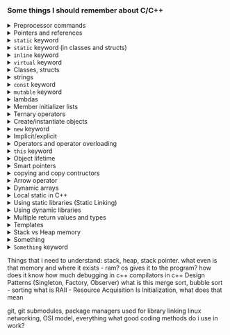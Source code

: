 ### Some things I should remember about C/C++

<details>
<summary>Preprocessor commands</summary>

Everything that begins with a `#` in C++ is a preprocessor command and gets evaluated by the preprocessor before compiling.

`#pragma once` is a preprocessor command to "only inlcude this file once" in a single translation unit - a single C++ file. Header files just copy-paste the code, if it is done twice, we can get multiple definition errors.
</details>

<details>
<summary>Pointers and references</summary>

Pointer is a memory address. A simple example using `int nums[5]`:
```cpp
// Method 1: Array subscript (recommended)
nums[2] = 7;

// Method 2: Pointer arithmetic without cast
*(nums + 2) = 7;

// Method 3: Your way with unnecessary cast  
*(int*)(nums + 2) = 7;  // Same as above but verbose

// Method 4: Using address-of and dereference
*(&nums[0] + 2) = 7;
```

When Would You Need the Cast?
The cast is needed in some cases:

Case 1: void* Pointers
```cpp
void* buffer = malloc(100);
*(int*)((char*)buffer + 8) = 42;  // Need casts here!
```

Case 2: Byte-level Manipulation
```cpp
char data[100];
*(int*)(data + 10) = 0x12345678;  // Write 4 bytes as integer
```

`void*`  is a "pointer to anything" - it's a generic pointer type that can point to any data type, but doesn't know what type it's pointing to.
```cpp
void* ptr;  // Can point to ANYTHING - int, char, struct, etc.
```

It must be cast to a specific type to be used:
```cpp
int x = 10;
void* ptr = &x;

// Cast back to int* before using
int* int_ptr = (int*)ptr;
*int_ptr = 20;  // ✅ Now works!
cout << *int_ptr;  // Prints 20
```

It is a cool thing to use `nullptr` because:
Case 1: Uninitialized void* - Garbage Address
```cpp
void* ptr;  // ⚠️ DANGEROUS! Contains random garbage address

// If this garbage address happens to point to system memory:
// processPacket(packet_buffer);  // ❌ Could corrupt system!
```

Case 2: Initialized to nullptr - Safe
```cpp
void* ptr = nullptr;  // ✅ SAFE! Points to nothing (address 0)

// You can safely check if it's valid:
if (ptr == nullptr) {
    cout << "Pointer is not pointing to anything" << endl;
}
```

Reference is just a reference to a variable:
```cpp
void addOne(int& number) {  // number is a REFERENCE to startNumber
    number++;  // Modifies the original variable in main()
}

int main() {
    int startNumber = 5;
    addOne(startNumber);
    cout << startNumber << endl;  // Output: 6 (was modified!)
}
```


</details>

<details>
<summary><code>static</code> keyword</summary>

What happens with `static` in Header Files

When you have this:

```cpp
// config.h
static int s_var = 1;
static void foo() { cout << s_var << endl; }
```

And include it in multiple files:
```cpp
// main.cpp
#include "config.h"
int main() {
    s_var = 2;  // This modifies main.cpp's COPY of s_var
    foo();      // This calls main.cpp's COPY of foo()
}
```

```cpp
// other.cpp
#include "config.h"
void someFunction() {
    s_var = 5;  // This modifies other.cpp's SEPARATE COPY of s_var
    foo();      // This calls other.cpp's COPY of foo()
}
```

Each .cpp file gets its own separate copy of s_var and foo(). If we would print `s_var` address in main and other, we would get different addresses.
Memory Layout After Compilation:
```log
 main.cpp's world:
[main.cpp::s_var] = 2 (initially 1, then set to 2)
[main.cpp::foo()] - function that prints main.cpp's s_var

 other.cpp's world:
[other.cpp::s_var] = 5 (completely separate variable!)
[other.cpp::foo()] - function that prints other.cpp's s_var
```
Generally, it is recommended to use static keyword, so the variables and functions are copied over and not global - the safe way.

The interesting thing is when we have a situation, where in `config.h` we define a `static int s_var = 5`, and we include the `.h` file in `main.cpp`
```cpp
#include "config.h"

int s_var = 10;
int main() {
    cout << s_var << endl; // this will print 10
}
```

after preprocessing, we get this:
```cpp
static int s_var = 5;
int s_var = 10;
int main() {
    cout << s_var << endl; // this will print 10
}
```
`static` is trated as a different variable, so there is no compilation errors. But if we print the `s_var`, we will get the value of 10.


We can use the same variable everywhere (a globally defined variable in a header file) if we define variable without static:
```cpp
// config.h
int s_var = 1;
```

and refer to it as extern - meaning that this variable is defined in some other translation unit:
```cpp
#include "config.h"
extern s_var;
int main() {
    cout << s_var;
}
```
If some other function includes the header with `s_var` and prints the address, we would get the same address if `s_var` as in `main()`.
If we do not refer to `s_var` as `extern` and include it multiple cpp files, there will be a linking error because of multiple `s_var` definitions.
To solve this, we could:

Option 1: extern (Recommended)
```cpp
// config.h
extern int s_var;  // DECLARATION only (no memory allocated)

// config.cpp
int s_var = 5;     // DEFINITION (only once!)

// main.cpp
#include "config.h"
int main() {
    s_var = 10;  // Uses the shared s_var from config.cpp
}

// other.cpp
#include "config.h"
void someFunction() {
    s_var = 20;  // Uses the SAME shared s_var
}
```

Option 2: inline (C++17+)
```cpp
// config.h
inline int s_var = 5;  // inline allows multiple definitions

// main.cpp
#include "config.h"
int main() {
    s_var = 10;
}

// other.cpp
#include "config.h"
void someFunction() {
    s_var = 20;  // All use the same variable
}

// s_var shares the same memory address in main.cpp and other.cpp - a global variable
```

Option 3: static (But Creates Copies)
```cpp
// config.h
static int s_var = 5;  // Each file gets its own copy

// main.cpp
#include "config.h"
int main() {
    s_var = 10;  // Changes main.cpp's copy
}

// other.cpp
#include "config.h"
void someFunction() {
    s_var = 20;  // Changes other.cpp's SEPARATE copy
    // main.cpp still sees s_var = 10!
}
```

The Golden Rule
You need to dereference when you have a POINTER but you want to work with the VALUE it points to.
```cpp
int nums[5];

// Array subscript - NO dereference
nums[2] = 10;           // ✅ Direct access

// Pointer arithmetic - NEED dereference  
*(nums + 2) = 10;       // ✅ nums+2 is an address, * gets the value

// Why? Because:
// nums → address of first element
// nums + 2 → address of third element  
// *(nums + 2) → value at that address

/*
Memory:
[0x1000: nums[0]] = ?
[0x1004: nums[1]] = ?  
[0x1008: nums[2]] = ?  ← We want to put 10 here

nums → 0x1000
nums + 2 → 0x1008 (address)
*(nums + 2) → value at 0x1008
*/

// ==================
int* num = new int;

// Pointer itself - just an address
cout << num << endl;    // Prints address like 0x1000

// Value it points to - NEED dereference
*num = 10;              // ✅ Store 10 at the allocated memory
cout << *num << endl;   // ✅ Prints 10 (the value)

// Common mistake:
// num = 10;            // ❌ WRONG! Changes the pointer, not the value

/*
Memory:
[0x2000: some memory] = ?  ← We want to put 10 here

num → 0x2000 (pointer variable stores this address)
*num → value at 0x2000
*/
```

</details>




<details>
<summary><code>static</code> keyword (in classes and structs)</summary>

1. Shared Across All Instances
```cpp
class Entity {
public:
    static int s_var;
    int instance_var;
    
    Entity(int val) : instance_var(val) {}
};

int Entity::s_var = 5;  // Definition

int main() {
    Entity e1(1), e2(2), e3(3);
    
    e1.s_var = 10;  // Change via e1
    
    std::cout << e2.s_var << std::endl;  // 10 - e2 sees the change!
    std::cout << e3.s_var << std::endl;  // 10 - e3 also sees it!
    
    std::cout << e1.instance_var << std::endl;  // 1 (unique to e1)
    std::cout << e2.instance_var << std::endl;  // 2 (unique to e2)
}
```

2. Can Access Without Objects
```cpp
class MathUtils {
public:
    static const double PI;
    static double circleArea(double radius) {
        return PI * radius * radius;
    }
};

const double MathUtils::PI = 3.14159;

int main() {
    // No objects needed!
    double area = MathUtils::circleArea(5.0);
    std::cout << MathUtils::PI << std::endl;
}
```

3. Static Members Don't Affect sizeof()
```cpp
class Entity {
public:
    static int s_var;  // Not in object memory
    int instance_var;  // In object memory
};

int Entity::s_var = 0;

int main() {
    Entity e;
    std::cout << sizeof(e) << std::endl;  // Size of int (4 bytes)
    // static s_var is NOT included in object size!
}
```


4. Static Member Functions Limitations
Static member functions:

✅ Can access static members

❌ Cannot access non-static members

❌ Cannot use this pointer

```cpp
class Entity {
public:
    static int s_var;
    int instance_var;
    
    static void staticMethod() {
        s_var = 10;        // ✅ OK - static member
        // instance_var = 5; // ❌ Error - non-static member
        // this->instance_var = 5; // ❌ Error - no 'this'
    }
    
    void regularMethod() {
        s_var = 10;        // ✅ OK
        instance_var = 5;  // ✅ OK
    }
};
```
5. Static const Members Can Be In-Class Initialized
```cpp
class Constants {
public:
    static const int MAX_SIZE = 100;  // OK for integral types
    static const double PI;           // Need external definition
};

const int Constants::MAX_SIZE;  // Definition (no initializer needed)
const double Constants::PI = 3.14159;
```

6. Static Members in Inheritance
```cpp
class Base {
public:
    static int base_var;
};

class Derived : public Base {
    // Inherits base_var, but it's still the SAME variable
};

int Base::base_var = 10;

int main() {
    Base::base_var = 20;
    std::cout << Derived::base_var << std::endl;  // 20 - same variable!
}
```

Key Takeaways
* Static members belong to the class, not instances
* All instances share the same static variables
* Can use without creating objects (ClassName::member)
* Must be defined exactly once outside the class
* Perfect for counters, configuration, utilities

</details>


<details>
<summary><code>inline</code> keyword</summary>

What inline Originally Meant (Hinting)
```cpp
// Regular function - typical compilation
void regularFoo() {
    std::cout << "Hello" << std::endl;
}
// Call: regularFoo(); → compiler generates function call

// Inline function - compiler hint
inline void inlineFoo() {
    std::cout << "Hello" << std::endl;  
}
// Call: inlineFoo(); → compiler MAY copy the function body here
```

Modern Reality: inline is About Linkage
The optimization hint is mostly ignored by modern compilers (they inline automatically). The main purpose today is to allow multiple definitions:
```cpp
// utils.h
inline void printMessage() {  // Can be defined in header
    std::cout << "Message" << std::endl;
}

// main.cpp
#include "utils.h"
int main() {
    printMessage();  // ✅ OK
}

// other.cpp
#include "utils.h" 
void test() {
    printMessage();  // ✅ OK - no linker error!
}
```
Without inline in header:
```cpp
// utils.h
void printMessage() {  // ❌ Multiple definitions!
    std::cout << "Message" << std::endl;
}
```


Inline Variables (C++17+)
The Problem inline Solves
```cpp
// config.h
constexpr int MAX_SIZE = 100;  // OK in C++17 (implicitly inline)
std::string app_name = "MyApp";  // ❌ Multiple definitions!

// Before C++17, you had to do:
extern const int MAX_SIZE;  // header
const int MAX_SIZE = 100;   // .cpp file
```

The Solution: inline Variables
```cpp
// config.h
inline int max_connections = 100;  // ✅ One shared variable
inline std::string app_name = "MyRouter";  // ✅ Works with non-const too!
inline std::vector<std::string> protocols = {"TCP", "UDP"};

// Now include in multiple files - no linker errors!
```

Key Differences: Regular vs Inline
Regular Function in Header
```cpp
// utils.h
void utility() { /* ... */ }  // ❌ Linker error if included in multiple .cpp files

// You'd need to do:
void utility();  // Declaration in header
void utility() { /* ... */ }  // Definition in .cpp file
```

Inline Function in Header
```cpp
// utils.h
inline void utility() { /* ... */ }  // ✅ OK in multiple .cpp files

// Every .cpp gets its own "copy" but linker merges them
```

When to Use inline
Use inline for:
* Small utility functions in headers
* Global variables defined in headers (C++17+)
* Template functions (implicitly inline)
* constexpr variables (implicitly inline in C++17+)

Don't use inline for:
* Large functions (code bloat)
* Functions with complex logic
* Functions called from single location

Important Notes
* inline is a request - compiler may ignore it for optimization
* Modern compilers auto-inline small functions anyway
* The main benefit is avoiding One Definition Rule violations
* All template functions are implicitly inline when defined in headers

</details>


<details>
<summary><code>virtual</code> keyword</summary>

Virtual functions enable **runtime polymorphism** - the ability to call the appropriate function based on the actual object type, not the pointer/reference type.

Basic Virtual Function
```cpp
class Entity {
public:
    virtual void getName() {  // Virtual function
        std::cout << "Entity" << std::endl;
    }
};

class Tree : public Entity {
public:
    void getName() override {  // Override base class function
        std::cout << "Tree" << std::endl;
    }
};
```

Pure Virtual Functions act like templates:
```cpp
class Entity {
public:
    virtual void doSomething() = 0;  // Pure virtual - MUST be implemented
    // Makes Entity an "abstract class" - cannot be instantiated
};

class Tree : public Entity {
public:
    void doSomething() override {  // MUST implement this
        std::cout << "Tree is growing" << std::endl;
    }
};

// Entity e;  // ❌ Error - abstract class
Tree t;       // ✅ OK - implemented pure virtual function
```

Behind the scenes, C++ creates a virtual function table (vtable) for each class with virtual functions:
```log
Entity vtable:
[0] → Entity::getName()

Tree vtable:
[0] → Tree::getName()
```
Each object has a hidden pointer to its class's vtable.

The Power of virtual functions - Runtime Polymorphism:
```cpp
void printName(Entity* entity) {
    entity->getName();  // Calls the RIGHT function based on actual object
}

int main() {
    Tree tree;
    Entity* entityPtr = &tree;  // Base class pointer to derived object
    
    entityPtr->getName();  // Outputs "Tree" NOT "Entity"!
    printName(&tree);      // Also outputs "Tree"
}
```

Virtual Destructors - CRITICAL!
```cpp
class Entity {
public:
    virtual ~Entity() {  // Virtual destructor
        std::cout << "Entity destroyed" << std::endl;
    }
};

class Tree : public Entity {
public:
    ~Tree() override {
        std::cout << "Tree destroyed" << std::endl;
    }
};

int main() {
    Entity* entity = new Tree();
    delete entity;  // ✅ Calls Tree::~Tree() then Entity::~Entity()
}
```

Without virtual destructor:
```cpp
class Entity {
public:
    ~Entity() {  // Non-virtual destructor ❌
        std::cout << "Entity destroyed" << std::endl;
    }
};

Entity* entity = new Tree();
delete entity;  // ❌ Only calls Entity::~Entity() - Tree destructor skipped!
// Memory leak if Tree allocated resources!
```

Key Rules Summary:
* Virtual functions enable runtime polymorphism
* Pure virtual functions (= 0) make class abstract
* Abstract classes cannot be instantiated
* Derived classes must implement all pure virtual functions
* Always make destructors virtual in base classes
* Use override keyword for clarity and safety
* Virtual functions have small performance cost (vtable lookup)
* When to Use Virtual Functions

Use them when:
* You have a hierarchy of related classes
* You want to call methods without knowing the exact type
* You need runtime polymorphism
* You're designing interfaces (all pure virtual)

Avoid when:
* Performance is critical (embedded systems, real-time (usually this is not so heavy, noone ever notices the performance change here)
* You don't need polymorphism
* You're using templates instead

</details>

<details>
<summary>Classes, structs</summary>

By default all elements in classes are private. In structs they are public. Nothing much to add.
Classes have conctructors and decontructors:

```cpp
class Entity {
private:
    int& x;  // Reference member - MUST be initialized
    int& y;  // Reference member - MUST be initialized

public:
    // References MUST be initialized in member initializer list
    Entity(int& x_val, int& y_val) : x(x_val), y(y_val) {
        // x and y are now references to external variables
    }

    ~Entity() {
        cout << "Free memory and stuff" << endl;
    }

    void print() {
        cout << "x: " << x << ", y: " << y << endl;
    }

    void updateValues() {
        x = 100;  // This modifies the original variables!
        y = 200;
    }
};

// Usage:
int main() {
    int a = 10, b = 20;
    Entity e(a, b);  // e.x refers to a, e.y refers to b

    e.print();  // Output: x: 10, y: 20
    e.updateValues();

    cout << "a: " << a << ", b: " << b << endl;  // Output: a: 100, b: 200
}
```

Friend classes are a C++ feature that allows one class to access the private and protected members of another class. It's like giving a "friendship pass" to bypass normal access restrictions.
```cpp
class SecretKeeper {
private:
    int secret_number = 42;
    string secret_message = "Classified!";
    
    // Declare FriendClass as a friend
    friend class FriendClass;
};

class FriendClass {
public:
    void revealSecrets(SecretKeeper& keeper) {
        // Can access private members of SecretKeeper!
        cout << "The secret number is: " << keeper.secret_number << endl;
        cout << "The secret message is: " << keeper.secret_message << endl;
    }
};
```
What Friends Can and Cannot Do
What Friends CAN Do:
* Access private and protected members of the friend class
* Use private/protected methods and variables

What Friends CANNOT Do:
* Inherit from the friend class (unless also derived)
* Override access rules for other classes
* Make the friendship mutual (must be declared separately)
* Be inherited (friendship isn't transitive)

</details>

<details>
<summary>strings</summary>

```cpp
const char* name = "Austris"; // alocates 7 bytes for text +1 byte for NULL, so it looks like: "Austris\0" or "Austris"0 - 8 bytes.
cout << name << endl; // this will result with "Austris", because last element of name is NULL (0x00, \0), to escape

char name2[5] = {'A','u', 's', 't', 'r'};
cout << name2 << endl; // this ill print Austr + garbage until it hits \0 somewhere in memory. If we add [5] element as '\0' or 0, then works fine.
```

Fun thing this does:
```cpp
const char name[8] = "Che\0rno";
std::cout << strlen(name) << std::endl; // this returns length of 3!!!! it counts chars until \0

const char name2[] = "Cherno";
std::cout << strlen(name2) << std::endl; // this returns length of 6
```

For performance reasons, best to pass references of strings to functions, if the not needed otherwise:
```cpp
void printString(const std::string& msg) {
    cout << msg << endl;
}
```

To concatinate 2 strings:
```cpp
std::string name = "Cherno"s + " hello"; // introduced in C++14
```

To ingore escape characers, usually when we want to write stuff in multiple lines:
```cpp
std::string statement = R"(
    SELECT *
    FROM somewhere sm
    WHERE ...
)";
```

Wide characters (never used these):
```cpp
const char* name = u8"Cherno"; // a normal char, 1 byte per char, to adhere with UTF-8
// stuff introduced in C++11:
const wchar_t* name2 = L"Cherno";  // 16 bits per char (2 bytes), to adhere with UTF-16
const char16_t* name2 = u"Cherno"; // 16 bits per char (2 bytes), to adhere with UTF-16
const char32_t* name2 = U"Cherno"; // 32 bits per char (4 bytes), to adhere with UTF-32
```
`char16_t` will always be 2 bytes, `wchar_t` may differ on OS.


</details>


<details>
<summary><code>const</code> keyword</summary>

These things mean the same:
```cpp
int const* a = new int(5);    // Same as:
const int* b = new int(5);    // These are IDENTICAL

// What it means:
// The DATA is constant, but the POINTER can change

*a = 10;    // ❌ ERROR! Cannot change the data
a = nullptr; // ✅ OK! Can change where pointer points

cout << *a << endl;  // ✅ OK! Can read the data
```

But this is that we cannot reassign the pointer:
```cpp
int* const a = new int(5);

// What it means:
// The POINTER is constant, but the DATA can change

*a = 10;     // ✅ OK! Can change the data
a = nullptr; // ❌ ERROR! Cannot change where pointer points

cout << *a << endl;  // ✅ OK! Can read the data
```

Cannot change the contents of pointer and the pointer itself:
```cpp
const int* const a = new int(5);

// What it means:
// BOTH the pointer AND the data are constant

*a = 10;     // ❌ ERROR! Cannot change the data
a = nullptr; // ❌ ERROR! Cannot change where pointer points

cout << *a << endl;  // ✅ OK! Can read the data
```

Rule to remember: Read from right to left
```cpp
const int* ptr;         // "ptr is a pointer to an int that's const"
int* const ptr;         // "ptr is a const pointer to an int"
const int* const ptr;   // "ptr is a const pointer to an int that's const"
```

You can declare `const` methods:
```cpp
class Entity {
  private:
    int* m_X, m_Y;
    mutable int num;
  public:
    const int* const GetX() const {
        num = 2; // you can modify something you really want in a const method, when the var is mutable
        return m_X;
    }
    // here we say that: this method promises to return a * that cannot be modified,
    // contents of * cannot be modified 
    // promisies to not modify entity class
};
```

</details>


<details>
<summary><code>mutable</code> keyword</summary>

Marking a class member mutable enables const functions to edit it:

```cpp
class Entity {
  private:
    std::string m_Name;
    mutable int m_debugCount 0;
  public:
    const std::string& GetName() const {
        m_DebugCount++; // editing a class member, because it is mutable
        return m_Name;
    }
};

int main() {
    const Entity e
    e.GetName(); // if Entity e would not be defined as const, we could not call non-const functions

    int x = 8;
    // this is a lambda - little throw away function we can assing to a variable
    auto f = [=]() mutable { // [=] captures x by VALUE (copy)
        x++;                 // Modifies the COPY, not original
        std::cout << x << std::endl;
    }
    f(); // Output: 9
    std::cout << x << std::endl;  // Output: 8 (original unchanged!)
}
```
</details>


<details>
<summary>lambdas</summary>

Basic overview of lambda:
```cpp
int x = 5, y = 10;

// [=] Capture everything by VALUE (copy)
auto f1 = [=]() { return x + y; };  // Gets copies of x and y

// [&] Capture everything by REFERENCE  
auto f2 = [&]() { x++; return y; };  // References to original x and y

// [x, &y] Capture x by value, y by reference
auto f3 = [x, &y]() { return x + y; };  // x is copy, y is reference

// [] Capture nothing
auto f4 = []() { return 42; };  // No access to x or y
```
</details>


<details>
<summary>Member initializer lists</summary>

```cpp
class Entity {
  private:
    int m_Score;
    std::string m_Name;
    Example exp;
  public:
    Entity()
        : m_Score(0), m_Name("Unknown"), exp(8) // needs to be in exact order
    {}

    Entity(const std::string& name)
        : m_Name(name)
    {} // do smth else if u want
};
```
</details>

<details>
<summary>Ternary operators</summary>

```cpp
if (level > 5)
    speed = 10;
else
    speed = 5;
// is the same as:
speed = level > 5 ? 10 : 5
```

```cpp
speed = level > 5 ? level > 10 ? 15 : 10 : 5; // usually people do not nest their ternary operators
```

</details>


<details>
<summary>Create/instantiate objects</summary>

In which memory are we creating out object?
When you can, always create objects in stack, instead of heap.
You want heap when you need the object outside of the scope of function or the object is too big (stack has 1-2Mb or smth around that memory available, depends on platform or compiler).

```cpp
namespace String = std::string;
class Entity {
  public:
    Entity() { /* ... */ }
    Entity(const String& name) {/*...*/}
    const String& getName() const { /*...*/}

};

int main() {
    Entity entity0("Cherno");                       // allocated in stack
    std::cout << entity0.getName(); << std::endl;

    Entity* entity1 = new Entity("Cherno");         // allocated on heap
    std::cout << entity1->getName() << std::endl;
    std::cout << (*entity1).getName() << std::endl;
    delete entity1;                                  // need to free heap memory ourselves
}
```
</details>

<details>
<summary><code>new</code> keyword</summary>

Using `new` keyword (it is just a operator), it always returns a pointer to the memory allocated:
```cpp
int* b = new int;          // allocated 4 bytes on the heap
int* b = new int[50];      // allocated 200 bytes on the heap
Entity* e = new Entity();  // we also call the contructor, which initializes stuff for the class

delete e;    // frees the memory, also runs the Entity class destructor ~Entity()
delete[] b;  // [] for arrays needed
```

Behind the scenes, `new` usually in standard library calls `malloc`:
```cpp
Enitity* e = new Enitity();
Enitity* e = (*Enitity)malloc(sizeof(Enitity))
// this is actually kinda the same, the only diff is that malloc does not call the Entity() contructor

free(); // frees memory from malloc, dont mix new with free, use delete
```
You can also specify the address if needed:
```cpp
Entity* e = new(b) Entity(); // assuming b is a pointer
```

</details>

<details>
<summary>Implicit/explicit</summary>

Implicit:
```cpp
class Entity {
  private:
    std::string name;
    int age;
  public:
    Entity(const std::string& name) {/*...*/}
    Entity(int age) {/*...*/}
};

void PrintEntity(const Entity& entity) {
    // Printing
}

// implicit conversion/implicit construction
int main() {
    PrintEntity(22); // 22 can be converted to entity
    PrintEnitity("Austris") // "Austris" is a const char array [7], not std::string, so this does not do Entity(std::string name)
    // but this PrintEnitity(std::string("Austris")) and this PrintEnitity(Entity("Austris")) works

    Entity a = "Austris"; // this will call the Entity(std::string name) constructor
    Entity b = 24;        // this will call the Entity(int age) constructor
}
```

Explicit:
```cpp
class Entity {
  /* ... */
  public:
    explicit Entity(const std::string& name) {/*...*/}
    explicit Entity(int age) {/*...*/}
};

// when contructors are explicit, we need to explicitly tell cast it to Entity
int main() {
    Entity b = (Entity)22; // casting 22 to Entity
    // or just normally call the contructor
    Entity b = Entity(22);
}
```

This is sometimes used in math libraries, when you dont want numbers or something converted to other things you dont want.
But this is not really used often.
</details>


<details>
<summary>Operators and operator overloading</summary>

```cpp
struct Vector2 {
    float x, y;
    Vector2(float x, float y)
        : x(x), y(y) {}
    Vector2 Add(const Vector2& other) const {
        return Vector2(x + other.x, y + other.y);
        // we cal also do this:
        // return *this + other; // using the overloaded + operator
    }
    Vector2 Multiply(const Vector2& other) const { // use const, bc we dont modify the class
        return Vector2(x * other.x, y * other.y);
    }
    // we overloaded the + operator
    Vector2 operator+(const Vector2& other) const {
        return Add(other);
    }
    // we overloaded the * operator
    Vector2 operator*(const Vector2& other) const {
        return Multiply(other);
    }
};

// here we overloaded the << operator, so we could print formated Vecotor2 on console
std::ostream& operator<<(std::ostream& stream, const Vector2& other) {
    stream << other.x << ", " << other.y;
    return stream;
}

// we can also overload == operator, and do similar stuff for any operator
bool operator==(const Vector2& other) const {
    return x == other.x && y == other.y;
}

int main() {
    Vector2 position(1.0f, 2.0f);
    Vector2 speed(1.2f, 2.2f);
    Vector2 powerup(1.2f, 2.2f);

    // we can run multiply and add like this using methods:
    Vector2 result1 = position.Add(speed.Multiply(powerup));

    // or use operator overloading, looks cleaner:
    Vector result2 = position + speed; // * poweriup

    std::cout << result2 << std::endl; // we are using overloaded << operator for Vector2
}
```

Not used so much, because it turns hard to read sometimes.
</details>

<details>
<summary><code>this</code> keyword</summary>

`this` keyword is available only to methods, that belongs to the object.
`this` is a pointer to the object.

```cpp
class Entity {
  public:
    int x,y;
    Entity(int x, int y) {
        // Entity* const e = this; // this is this, this can be reassigned, thats why const is there
        this->x = x; // or (*this).x, we need to deference this pointer
        this->y = y; // we cant just x=x or y=y, we need to say that we are assinging value to x in the object
        PrintEntity(this);
        PrintEntity2(*this);
    }

    int GetX() const {
        // const Entity* e = this; // this is this

    }
}

void PrintEntity(Entity* e) { /* do printing stuff */ }
void PrintEntity2(const Entity& e) { /* do printing stuff */ }
```
</details>

<details>
<summary>Object lifetime</summary>

This is something like a smart pointer would work:
```cpp
class Entity {
  public:
    Entity() { /*...*/}
    ~Entity() { /*...*/}
}

class ScopedPtr {
  private:
    Entity* m_Ptr;
  public:
    ScopedPtr(Entity* ptr)
        : m_Ptr(ptr)
    {}
    ~ScopedPtr() {
        delete m_Ptr;
    }
}

int main() {
    {
        ScopedPtr e = new Entity(); // ScopedPtr is allocated on stack, it gets deleted after {} and calls delete for Entity
        Enitity* e2 = new Entity(); // this will not get detroyed when going out {} scope
    }
}
```
</details>

<details>
<summary>Smart pointers</summary>

Smart pointers automate `new/delete` handling - they're wrapper classes around raw pointers that manage memory automatically.

`std::unique_ptr` - Exclusive Ownership
```cpp
#include <memory>

class Entity {
public:
    Entity() { std::cout << "Entity created\n"; }
    ~Entity() { std::cout << "Entity destroyed\n"; }
    void Print() { std::cout << "Hello from Entity!\n"; }
};

int main() {
    {
        // PREFERRED: std::make_unique (exception-safe)
        std::unique_ptr<Entity> entity = std::make_unique<Entity>();
        
        // ❌ This WON'T compile - unique_ptr cannot be copied
        // std::unique_ptr<Entity> entity2 = entity;
        
        // ✅ This WORKS - transfers ownership (move semantics)
        std::unique_ptr<Entity> entity2 = std::move(entity);
        // Now entity is nullptr, entity2 owns the object
        
        entity2->Print();  // Use like a regular pointer
    }
    // When scope ends, Entity is automatically destroyed
    // Output: "Entity destroyed"
}
```

Key Points:

* One owner only - cannot be copied
* Zero overhead - same performance as raw pointer
* Automatic cleanup - no memory leaks
* Use std::make_unique for exception safety

`std::shared_ptr` - Shared Ownership
```cpp
#include <memory>

class Entity {
public:
    Entity() { std::cout << "Entity created\n"; }
    ~Entity() { std::cout << "Entity destroyed\n"; }
};

int main() {
    std::shared_ptr<Entity> e0;  // Empty shared_ptr
    
    {
        std::shared_ptr<Entity> sharedEntity = std::make_shared<Entity>();
        // Reference count = 1
        
        e0 = sharedEntity;  // Copy increases reference count to 2
        std::cout << "Reference count: " << e0.use_count() << std::endl;  // 2
        
    }  // sharedEntity goes out of scope → reference count decreases to 1
    // Entity NOT destroyed because e0 still holds a reference
    
    std::cout << "Reference count: " << e0.use_count() << std::endl;  // 1
    
}  // e0 goes out of scope → reference count = 0 → Entity destroyed
```

Key Points:
* Multiple owners - uses reference counting
* Overhead - small performance cost for reference counting
* Use std::make_shared - more efficient memory allocation
* Circular references can cause memory leaks (use weak_ptr to break)

`std::weak_ptr` - Non-Owning Reference

```cpp
#include <memory>

class Entity {
public:
    Entity() { std::cout << "Entity created\n"; }
    ~Entity() { std::cout << "Entity destroyed\n"; }
};

int main() {
    std::weak_ptr<Entity> weakEntity;  // Does NOT increase reference count
    
    {
        std::shared_ptr<Entity> sharedEntity = std::make_shared<Entity>();
        // Reference count = 1
        
        weakEntity = sharedEntity;  // Reference count STAYS 1
        
        // To use weak_ptr, must convert to shared_ptr temporarily
        if (auto tempShared = weakEntity.lock()) {
            // tempShared is a valid shared_ptr while in this scope
            std::cout << "Entity is still alive\n";
        }
        
    }  // sharedEntity destroyed → reference count = 0 → Entity destroyed
    
    // Now weakEntity points to destroyed object
    if (auto tempShared = weakEntity.lock()) {
        // This WON'T execute - object is already destroyed
        std::cout << "Entity is still alive\n";
    } else {
        std::cout << "Entity has been destroyed\n";
    }
}
```
Key Points:
* No ownership - doesn't keep object alive
* Prevents circular references between shared_ptrs
* Must check validity before use with .lock()
* Use case: Observers, caches, breaking circular dependencies

Always prefer smart pointers over raw pointers for modern C++ development!
</details>


<details>
<summary>copying and copy contructors</summary>

Little stuff about memcpy and string+char arrays:
```cpp
char* buffer;
unsigned int size;

std::string text = "Austris";
size = strlen(text);
buffer = new char[size+1]; // strlen returns 7, so here we allocated 7 bytes of memory 0-6, need +1byte for null terminator

memcpy(buffer, text, size);
buffer[size] = 0; // added /0 terminating character
```

Copying a class that has `char*` - shallow copy/deep copy:
```cpp
class Entity {
public:
    char* buffer;
    unsigned int size;

    Entity(const char* string) {
        size = strlen(string);
        buffer = new char[size+1];
        memcpy(buffer, string, size);
        buffer[size] = 0;
    }
    
    ~Entity() {
        delete[] buffer;
    }

    // Copy constructor
    Entity(const Entity& other) : size(other.size) {
        buffer = new char[size + 1];             // Allocate new memory
        memcpy(buffer, other.buffer, size + 1);  // Copy the actual string data
    }
    
    // Option: Disallow copying (if you don't want it)
    // Entity(const Entity& other) = delete;
};

int main() {
    Entity test = "Austris";     // test.buffer points to 0x1000
    Entity test2 = test;         // test2.buffer points to NEW memory 0x2000

    // Now safe - each has its own memory
    // ~test2 deletes 0x2000 ✅
    // ~test deletes 0x1000  ✅
}
```
</details>

<details>
<summary>Arrow operator</summary>

```cpp
#include <iostream>
using namespace std;

class Entity {
public:
    int x = 1;
    void Print() const { 
        cout << "Hello! x = " << x << endl; 
    }
};

class ScopedPtr {
private:
    Entity* m_Obj;
public:
    ScopedPtr(Entity* entity) : m_Obj(entity) {}
    ~ScopedPtr() {
        delete m_Obj;
    }

    // Overload the arrow operator to provide direct access
    Entity* operator->() {
        return m_Obj;
    }

    // Const version for const objects
    const Entity* operator->() const {
        return m_Obj;
    }
};

int main() {
    // Regular object access
    Entity e;
    e.Print();    // Direct method call
    e.x = 2;      // Direct member access

    // Pointer access
    Entity* ptr = &e;
    (*ptr).Print();  // Dereference then call (clunky)
    ptr->Print();    // Arrow operator (clean)
    ptr->x = 2;      // Arrow for member access

    // Smart pointer with overloaded arrow
    ScopedPtr entity = new Entity();
    entity->Print();  // Calls our overloaded ->, then Entity::Print()
    entity->x = 5;    // Access members through our smart pointer
}
```

Using arrow operator, we can also get offsets, useful when serializing data:
```cpp
struct Vector3 {
    float x, y, z;  // Each float = 4 bytes
};

int main() {
    // The "wild beast" - getting member offsets without an actual object
    int offset_x = (int)&((Vector3*)nullptr)->x;  // Result: 0
    int offset_y = (int)&((Vector3*)nullptr)->y;  // Result: 4
    int offset_z = (int)&((Vector3*)nullptr)->z;  // Result: 8
}

// Step 1: (Vector3*)nullptr
// Create a NULL pointer of type Vector3*
// We're NOT dereferencing it yet!

// Step 2: ((Vector3*)nullptr)->x
// Use arrow operator to access member 'x'
// This doesn't actually dereference memory!
// It just calculates: base_pointer + offset_of_x

// Step 3: &((Vector3*)nullptr)->x
// Take the address of the member 'x'
// This gives us: nullptr + offset_of_x

// Step 4: (int)&((Vector3*)nullptr)->x
// Cast the address to integer
// Since we started with nullptr (address 0), we get the pure offset!

// Visual memory layout:
// Vector3 object in memory:
// [0-3]:   x (offset 0)
// [4-7]:   y (offset 4) 
// [8-11]:  z (offset 8)
```

Safer Modern Alternative:
```cpp
#include <cstddef>  // for offsetof

struct Vector3 {
    float x, y, z;
};

int main() {
    // Standard library way - does the same thing safely
    size_t offset_x = offsetof(Vector3, x);  // 0
    size_t offset_y = offsetof(Vector3, y);  // 4
    size_t offset_z = offsetof(Vector3, z);  // 8
    
    cout << "Offsets - x: " << offset_x 
         << ", y: " << offset_y 
         << ", z: " << offset_z << endl;
}
```
</details>

<details>
<summary>Dynamic arrays</summary>

`std::vector` is a resizable array that manages its own memory. Unlike C-style arrays, vectors can grow and shrink dynamically.

Basic Vector Usage
```cpp
#include <vector>
#include <iostream>

struct Vertex {
    float x, y, z;
    
    // Constructor for convenience
    Vertex(float x, float y, float z) : x(x), y(y), z(z) {}
};

// Overload << for easy printing
std::ostream& operator<<(std::ostream& stream, const Vertex& vertex) {
    stream << vertex.x << ", " << vertex.y << ", " << vertex.z;
    return stream;
}

// Important: Pass by const reference to avoid copying
void Function(const std::vector<Vertex>& vertices) {
    for (const Vertex& v : vertices) {
        std::cout << v << std::endl;
    }
}

int main() {
    std::vector<Vertex> vertices;
    
    // Add elements
    vertices.push_back(Vertex(1, 2, 3));
    vertices.push_back(Vertex(4, 5, 6));
    vertices.push_back(Vertex(7, 8, 9));

    // Method 1: Index-based loop
    for (size_t i = 0; i < vertices.size(); i++) {
        std::cout << vertices[i] << std::endl;
    }

    // Method 2: Range-based loop (PREFERRED)
    for (const Vertex& v : vertices) {  // Use reference to avoid copying!
        std::cout << v << std::endl;
    }

    // Remove elements
    vertices.erase(vertices.begin() + 1);  // Remove 2nd element
    vertices.clear();  // Remove all elements
}
```

Optimizing Vector Performance:
```cpp
#include <vector>
#include <iostream>

struct Vertex {
    float x, y, z;
    
    Vertex(float x, float y, float z) : x(x), y(y), z(z) {
        std::cout << "Constructed at " << this << std::endl;
    }
    
    // Copy constructor
    Vertex(const Vertex& other) : x(other.x), y(other.y), z(other.z) {
        std::cout << "Copied from " << &other << " to " << this << std::endl;
    }
    
    // Move constructor (C++11)
    Vertex(Vertex&& other) noexcept : x(other.x), y(other.y), z(other.z) {
        std::cout << "Moved from " << &other << " to " << this << std::endl;
    }
};

int main() {
    std::cout << "=== INEFFICIENT WAY ===" << std::endl;
    {
        std::vector<Vertex> vertices;
        
        // This creates temporary Vertex objects, then COPIES them into vector
        vertices.push_back(Vertex(1, 2, 3));  // Construct + Copy
        vertices.push_back(Vertex(4, 5, 6));  // Construct + Copy + possible reallocation
        vertices.push_back(Vertex(7, 8, 9));  // Construct + Copy + possible reallocation
    }
    
    std::cout << "\n=== EFFICIENT WAY ===" << std::endl;
    {
        std::vector<Vertex> vertices;
        vertices.reserve(3);  // Pre-allocate memory for 3 elements
        
        // emplace_back constructs objects IN PLACE - no copies!
        vertices.emplace_back(1, 2, 3);  // Direct construction in vector memory
        vertices.emplace_back(4, 5, 6);  // Direct construction
        vertices.emplace_back(7, 8, 9);  // Direct construction
    }
    
    std::cout << "\n=== EVEN BETTER: C++11 MOVE ===" << std::endl;
    {
        std::vector<Vertex> vertices;
        vertices.reserve(3);
        
        // If you already have objects, use std::move
        Vertex v1(1, 2, 3);
        Vertex v2(4, 5, 6);
        Vertex v3(7, 8, 9);
        
        vertices.push_back(std::move(v1));  // Move instead of copy
        vertices.push_back(std::move(v2));
        vertices.push_back(std::move(v3));
    }
}
```
</details>

<details>
<summary>Local static in C++</summary>

```cpp
#include <iostream>

void Function() {
    // Static local variable - initialized ONLY on first function call
    // Lifetime: entire program duration
    // Scope: only within this function
    static int i = 0;  // Initialization happens ONCE
    i++;
    std::cout << i << std::endl;
}

int main() {
    Function();  // Output: 1 (i initialized to 0, then incremented to 1)
    Function();  // Output: 2 (i remembered as 1, incremented to 2)  
    Function();  // Output: 3 (i remembered as 2, incremented to 3)
    // Without 'static' it would output: 1, 1, 1
    // With 'static' it outputs: 1, 2, 3
}
```

Key Characteristics of Local Static Variables
1. Initialization Happens Once:
```cpp
void expensiveInitialization() {
    static std::vector<int> data = []() {
        std::cout << "Initializing expensive data..." << std::endl;
        std::vector<int> result;
        // Simulate expensive setup
        for (int i = 0; i < 1000; i++) {
            result.push_back(i);
        }
        return result;
    }();  // This lambda is called ONLY on first invocation
    
    std::cout << "Data size: " << data.size() << std::endl;
}

int main() {
    expensiveInitialization();  // "Initializing expensive data..."
    expensiveInitialization();  // No initialization message
    expensiveInitialization();  // No initialization message
}
```

2. Thread-Safe in C++11+
```cpp
#include <thread>
#include <vector>

void counter() {
    static int count = 0;  // Thread-safe initialization in C++11+
    count++;
    std::cout << "Count: " << count << std::endl;
}

int main() {
    std::vector<std::thread> threads;
    for (int i = 0; i < 5; i++) {
        threads.emplace_back(counter);
    }
    for (auto& t : threads) {
        t.join();
    }
}
```

Singleton Pattern with Local Static
```cpp
#include <iostream>
#include <string>

class Singleton {
private:
    std::string name;
    
    // Private constructor - cannot create instances directly
    Singleton() : name("DefaultSingleton") {
        std::cout << "Singleton constructed!" << std::endl;
    }
    
public:
    // Delete copy operations to prevent duplication
    Singleton(const Singleton&) = delete;
    Singleton& operator=(const Singleton&) = delete;
    
    // Static method to get the single instance
    static Singleton& Get() {
        static Singleton instance;  // Created on first call only
        return instance;
    }
    
    void Hello() {
        std::cout << "Hello from " << name << std::endl;
    }
    
    void setName(const std::string& newName) {
        name = newName;
    }
};

int main() {
    Singleton::Get().Hello();  // Output: "Singleton constructed!" then "Hello from DefaultSingleton"
    
    Singleton::Get().setName("MyRouter");
    Singleton::Get().Hello();  // Output: "Hello from MyRouter"
    
    // All these refer to the SAME instance:
    Singleton& s1 = Singleton::Get();
    Singleton& s2 = Singleton::Get();
    
    std::cout << "Same instance? " << (&s1 == &s2) << std::endl;  // Output: 1 (true)
}
```
</details>

<details>
<summary>Using static libraries (Static Linking)</summary>

Static vs Dynamic Linking
*Static Linking:*
* Library code is embedded directly into your executable
* Linking happens at compile time
* Result: Single .exe file, no external dependencies needed
* Advantages: Faster, compiler can optimize across library boundaries
* Disadvantages: Larger executable size, harder to update libraries

*Dynamic Linking:*
* Library code stays in separate files (.dll on Windows, .so on Linux)
* Linking happens at runtime
* Result: Smaller executable, but requires library files to be present
* Advantages: Smaller executables, easier library updates
* Disadvantages: Slower (runtime lookup), deployment complexity

Project structure:
```bash
MyProject/
├── src/
│   └── main.cpp
├── dependencies/
│   └── GLFW/
│       ├── include/
│       │   └── GLFW/
│       │       └── glfw3.h
│       └── lib/
│           ├── Windows/
│           │   ├── x64/
│           │   │   ├── glfw3.lib    # Static library
│           │   │   └── glfw3.dll    # Dynamic library (if dynamic linking)
│           │   └── x86/
│           └── Linux/
│               └── x64/
│                   └── libglfw3.a   # Linux static library
└── build/                           # Build output directory
```

Code usage:
```cpp
#include <GLFW/glfw3.h>  // Use <> for external dependencies
// Convention:
// - <> = system/external headers (compiler searches system paths first)
// - "" = project-local headers (searches current directory first)

extern "C" int glfwInit();
// This tells C++ compiler: "This function uses C linkage, not C++ name mangling"
// Most libraries already handle this in their headers, so you usually don't need it

int main() {
    int a = glfwInit();
}
```

Multiple ways to add link the dependency:
CMake: `include_directories(dependencies/GLFW/include)`
Make: 
```makefile
# ....
CXXFLAGS = -std=c++17 -Idependencies/GLFW/include
LDFLAGS = -Ldependencies/GLFW/lib/Linux/x64 -lglfw3
# ....
```
</details>


<details>
<summary>Using dynamic libraries</summary>

Dynamic libraries are external binary files that get linked to your program at runtime, not compile time.

File Types by Platform

| Platform | Dynamic Library File        | Import Library (Windows)     |
|----------|-----------------------------|------------------------------|
| Windows  | .dll (Dynamic Link Library) | .lib (Import library)        |
| Linux    | .so (Shared Object)         | (No separate import library) |
| macOS    | .dylib (Dynamic Library)    | (No separate import library) |


How Dynamic Linking Works
Compile Time:
* Your code compiles against header files and import libraries (.lib on Windows)
* The import library contains "stubs" that know how to load the DLL at runtime

Runtime:
* Your program starts
* Operating system loads your .exe + required .dll files
* Function calls are redirected to the DLL


Dynamic vs Static: When to Use Each
Use Dynamic Linking When:
* Multiple programs use the same library (saves disk/memory)
* Frequent updates to the library
* Large libraries that would bloat your executable
* Plugin systems where libraries can be swapped

Use Static Linking When:
* Single executable deployment
* Performance critical applications
* Avoiding DLL hell (dependency issues)
* Embedded systems with limited resources
</details>


<details>
<summary>Multiple return values and types</summary>

1. Output Parameters (Reference)
```cpp
// Modify variables passed by reference - simple but not obvious from caller side
void ParseShader(std::string& outVertex, std::string& outFragment) {
    outVertex = "vertex shader code";
    outFragment = "fragment shader code";
}

int main() {
    std::string vertex, fragment;
    ParseShader(vertex, fragment); // Values are modified directly
}
```

2. Output Parameters (Pointer)
```cpp
// Pointer version allows optional outputs with null checks
void ParseShader(std::string* outVertex, std::string* outFragment) {
    if (outVertex)   *outVertex = "vertex shader code";
    if (outFragment) *outFragment = "fragment shader code";
}

int main() {
    std::string fragment;
    ParseShader(nullptr, &fragment); // Only get fragment, skip vertex
}
```

3. Return Array/Vector
```cpp
#include <array>
#include <vector>

// Fixed-size array return
std::array<std::string, 2> ParseShader() {
    return {"vertex code", "fragment code"}; // C++11 uniform initialization
}

// Dynamic vector return  
std::vector<std::string> ParseShaderDynamic() {
    return {"vertex", "fragment"};
}
```

4. Return Pair/Tuple
```cpp
#include <tuple>
#include <utility>

// Using std::pair for exactly 2 values
std::pair<std::string, std::string> ParseShaderPair() {
    return std::make_pair("vertex", "fragment");
    // Or in C++17: return {"vertex", "fragment"};
}

// Using std::tuple for multiple values
std::tuple<std::string, std::string, int> ParseShaderTuple() {
    return std::make_tuple("vertex", "fragment", 200);
}
```

5. Accessing Pair/Tuple Values
```cpp
int main() {
    // Method 1: std::get with index (works for both pair and tuple)
    auto results = ParseShaderTuple();
    std::string vs = std::get<0>(results);
    std::string fs = std::get<1>(results);
    int status = std::get<2>(results);
    
    // Method 2: .first/.second (pair only)
    auto pairResults = ParseShaderPair();
    std::string vertex = pairResults.first;
    std::string fragment = pairResults.second;
    
    // Method 3: Structured bindings (C++17 - RECOMMENDED)
    auto [vert, frag] = ParseShaderPair(); // Clean and readable!
}
```

6. Best Practice: Use Struct (Recommended)
```cpp
// Most readable and self-documenting approach
struct ShaderSource {
    std::string vertex;
    std::string fragment;
    int compileStatus;
};

ShaderSource ParseShader() {
    return {"vertex code", "fragment code", 200};
}

int main() {
    ShaderSource source = ParseShader();
    std::cout << source.vertex; // Clear what you're accessing
}
```

*Summary:*
* References/Pointers: Simple but implicit behavior
* Arrays/Vectors: Good for homogeneous data
* Pairs/Tuples: Standard library solution, but .first/.second lack meaning
* Structs: Most recommended - self-documenting, clear field names, best maintainability

Modern C++ Tip: Use structured bindings (C++17) with structs for the cleanest syntax:
```cpp
auto [vertex, fragment, status] = ParseShader(); // Clean and readable!
```
</details>


<details>
<summary>Templates</summary>

Templates are a C++ feature that lets you write generic code where the compiler generates specific versions based on the types you use. It's like "programming the compiler" to write code for you. 
Templates are similar to generics in Java/C# but more powerful and flexible, allowing both type and value parameters.

Basic Function Template
```cpp
template<typename T>
void Print(T value) {
    std::cout << value << std::endl;
}
// Usage: Print(5); Print("Hello"); Print(5.5f);
```

* The compiler creates different Print functions for each type used
* If not called, the template function doesn't get compiled
* You can explicitly specify types: Print<int>(5)

Class Template with Multiple Parameters:
```cpp
template<typename T, int N>
class Array {
private:
    T m_Array[N];
public:
    int GetSize() const { return N; }
};
```

* Creates type-safe containers: `Array<int, 5>`, `Array<std::string, 10>` or other.
* Both types AND values can be template parameters

Key Points
* Eliminates code duplication - write once, use with any type
* Compile-time generation - templates are instantiated when used
* Type safety - maintains type checking while being generic
* Can get complex - should be kept simple for readability
</details>


<details>
<summary>Stack vs Heap memory</summary>

```cpp

```

</details>


<details>
<summary>Something</summary>
:)
</details>

<details>
<summary><code>Something</code> keyword</summary>

</details>


Things that i need to understand:
stack, heap, stack pointer. what even is that memory and where it exists - ram? os gives it to the program? how does it know how much
debugging in c++
compilators in c++
Design Patterns (Singleton, Factory, Observer) what is this
merge sort, bubble sort - sorting
what is RAII - Resource Acquisition Is Initialization, what does that mean

git, git submodules, package managers used for library linking
linux
networking, OSI model, everything
what good coding methods do i use in work?